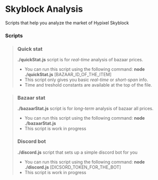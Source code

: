 # Skyblock Analysis
Scripts that help you analyze the market of Hypixel Skyblock 

### Scripts
>### Quick stat
>**./quickStat.js** script is for *real-time* analysis of bazaar prices.  
> - You can run this script using the following command: **node ./quickStat.js** [BAZAAR_ID_OF_THE_ITEM]
> - This script only gives you basic *real-time* or *short-span* info. 
> - Time and treshold constants are available at the top of the file.

>### Bazaar stat
>**./bazaarStat.js** script is for *long-term* analysis of bazaar all prices.  
> - You can run this script using the following command: **node ./bazaarStat.js**
> - This script is work in progress
>### Discord bot
>**./discord.js** script that sets up a simple discord bot for you
> - You can run this script using the following command: **node ./discord.js** [DICSORD_TOKEN_FOR_THE_BOT]
> - This script is work in progress